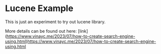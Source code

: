 # Lucene Example

This is just an experiment to try out lucene library.

More details can be found out here: [link] (https://www.vinayc.me/2023/07/how-to-create-search-engine-using.html)https://www.vinayc.me/2023/07/how-to-create-search-engine-using.html
